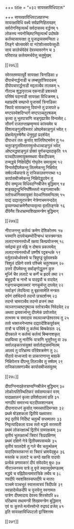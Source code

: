 +++
title = "०३२ सायरक्षाविधिपटलः"

+++
सायरक्षाविधिपटलप्रारम्भः  
सायरक्षाविधिं वक्ष्ये सर्वप्राणिहितावहम्  
सर्वरोगनिवृत्यर्त्थं सर्वदासस्य वर्द्धनम् १  
लोकस्य नयनोच्छिष्टनिवृत्यर्त्थं प्रदोषके  
कर्तव्यासायरक्षा तु पूजाद्रव्यसमन्विता २  
लिङ्गे चोत्सवबेरे वा नटेशोत्सवयेत्सुधीः  
सायं कालेर्चयेदेवं देवस्यावरणेन च ३  
परिवारन्न कर्तव्यमर्चयेत्तु चतुर्मुखम्  

[[२७६]]  

रवेरस्तमयात्पूर्वे सायरक्षा त्रिनाडिका ४  
दीपार्चनार्द्धनाडी च लम्बपूर्वात्रिपादकम्  
दीपोपचारार्द्धनाडी मद्दलञ्चैव तालकम् ५  
गीतञ्च शुद्धनृत्तञ्च एकनाडी प्रशस्यते  
परिवेषं पदानाडी सायरक्षा विधिक्रमम् ६  
महाप्रदोषे सम्प्राप्ते पूजासर्वं त्रिनाडिका  
त्रिपादे सायरक्षान्तु दिवान्ते तु प्रजापते ७  
मण्टपस्येशदिग्भागे मण्टपञ्चतुरश्रकम्  
कृत्वा तु भूतपात्राणि सङ्गृह्यात्रैव विन्यसेत् ८  
सौवर्णं राजतन्ताम्रम्मृण्मयं कांस्यमेव च  
विंशत्यङ्गुलविस्तारं ओष्ठमेकाङ्गुलं भवेत् ९  
प्रोक्षयेत्पुरुषेणैव धेनुमुद्रां प्रदर्शयेत्  
दीपाधारं ततः कुर्यात् शालिपिष्टमयेन तु १०  
चतुरङ्गुलविस्तारमुत्सेधञ्चाङ्गुलं भवेत्  
ओष्टमद्ध्याङ्गुलं प्रोक्तं पूर्णचन्द्रवदाकृतिः ११  
पञ्चदीपसमायुक्तमथवा चैकदीपकम्  
तन्मद्ध्ये निक्षिपेद्दीपं गोघृतेन समायुतम् १२  
विन्यसेद्दीपमेकन्तु तिलमेकन्तु निक्षिपेत्  
सर्षपञ्चैकपात्रे तु राजिकालवणन्तथा १३  
कार्पासबीजमेकन्तु निक्षिपेद्धृदयेन तु  
दीपं सम्पूज्य विधिवदग्निबीजेन बुद्धिमान् १४  
शङ्खदुन्दुभिनिर्घोषैस्ततो मङ्गलवाचकैः  
स्तोत्रध्वनिसमायुक्तं वेदध्वनिसमन्वितम् १५  
पाद्यं दद्यात्पुरास्त्रेण नेत्रेणाचमनन्ददेत्  
द्रव्याण्यथाक्रमेणैवाप्यावृत्या वृतलिङ्गके १६  
दीपेनैव त्रिधाभ्राम्यशिखामन्त्रेण बुद्धिमान्  

[[२७७]]  

नीराजनन्तु कर्तव्यं क्रमेण देशिकोत्तमः १७  
भस्मानि दापयेच्छम्भोर्दिग्बन्धं चास्त्रमन्त्रतः  
ललाटनयनस्योर्ध्वे रक्षया किम्प्रयोजनम् १८  
सर्वद्रव्यं हुतं वह्नि न दोषाय प्रकल्पयेत्  
ललाटनयनस्योर्ध्वे उष्णीषं पट्टबन्धके १९  
वर्तुलञ्चोर्ध्ववक्त्रे च त्रिपुण्ड्रं पूर्ववक्त्रके  
त्रिशूलं दक्षिणे वक्त्रे पश्चिमे चतुरश्रकम् २०  
उत्तरे दीपमेवन्तु सर्वाङ्गोद्धूलनं कुरु  
मूर्ध्नि चैव ललाटे च कर्णे च हृदये तथा २१  
बाहुद्वयौ च नाभौ च पादद्वयौ च वादयेत्  
गङ्गाचन्द्रमपस्मारं नागकूर्मन्तु दापयेत् २२  
सर्वाङ्गं लेपयित्वा तु बृहत्सामेति मन्त्रतः  
दर्पणं दर्शयेदन्ते तदन्ते छत्रदर्शनम् २३  
तदन्ते चामरञ्चैव तदन्ते व्रजनं तथा  
व्यञ्जनञ्चाष्टपुष्पञ्च स्तोत्रञ्चैव निवेदयेत् २४  
अथवा द्रव्यवर्ज्यन्तु दीपमेकं प्रयोजयेत्  
तत्भस्म च समादाय स्वल्पञ्चण्डेश्वरस्य तु २५  
ततो भक्तजनेभ्यश्च दद्यात्देशिकपूर्वकम्  
रात्रौ च परिवेषे तु कर्तव्यं बिम्बकेग्रतः २६  
दीपकाले न कर्तव्यं कर्तव्यं बिम्बनाशकृत्  
वाहयित्वा तु नारीभिः पात्राणि भूसुरैस्तु वा २७  
सर्वालङ्कारसंयुक्तं सर्वातोद्यसमन्वितम्  
आलयं तु परिभ्राम्य परिवेषक्रमेण तु २८  
पीठाग्रे वाध्वजाग्रे वा प्राकाराणान्तु बाह्यके  
निक्षिपेत्तत्र दीपन्तु तिलञ्चैव तु सर्षपम् २९  
राजिकालवणञ्चैव कार्पासबीजसंयुतम्  

[[२७८]]  

दीपाग्निनादहेत्तत्राप्यग्निबीजेन बुद्धिमान् ३०  
लोकोत्पतिस्थितिकरं सर्वसम्पत्करं वरम्  
पादप्रक्षालनं कृत्वा प्रविशेदालयं प्रति ३१  
नागदीपं समारभ्य घटदीपवशानकम्  
दीपानाराधनं कुर्यात् नमस्सर्पादिमन्त्रतः ३२  
प्रथमे षोडशकला द्वितीये पक्षवासरः  
रुद्रं तृतीये निर्दिष्टं चतुर्त्थे सप्तमातरः ३३  
निवृत्यादिकला पञ्च ततो मद्ध्ये सरस्वती  
प्रथमं लोकरक्षार्त्थं द्वितीयं ग्रामरक्षकम् ३४  
तृतीयं भूतरक्षार्त्थं त्रिवारं त्रिःप्रदक्षिणम्  
प्रथमं दक्षिणे नेत्रे द्वितीयमपसव्यके ३५  
तृतीयं फालदेशे तु गले चैव चतुर्त्थकम्  
पादादिमस्तकान्तं वा त्रिवारं भ्रामयेद्बुधः ३६  
मस्तके च ललाटे च कण्ठे वक्षसि पादयोः  
प्रत्येकं प्रणवाकारं दीपं संवेदयेत् बुधः ३७  
नीराञ्जनस्य पात्रे तु वृत्ते स्यात्सूर्यमण्डलम्  
मद्ध्ये च वह्निदैवत्यमारात्रिके तथैव च ३८  
नवदीपे नवशक्तिस्सप्तदीपे च मातरः  
पञ्चमे पञ्चभूतं स्यात्तत्वत्रयं त्रिदीपके ३९  
स्वाहादेव्येकदीपे च पूजयेत्तु स्वनामतः  
पात्रेण दीपमादाय देवस्य शिरसोपरि ४०  
परिभ्राम्य तथामन्त्री शिखामन्त्रेण बुद्धिमान्  
एवं यः कुरुते मर्त्यस्सोन्ते रुद्रपदं व्रजेत् ४१  
इति सायरक्षाविधिपटलो द्वात्रिंशत्तमः  

[[२७९]]  
